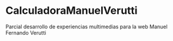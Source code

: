 # CalculadoraManuelVerutti
Parcial desarrollo de experiencias multimedias para la web Manuel Fernando Verutti
